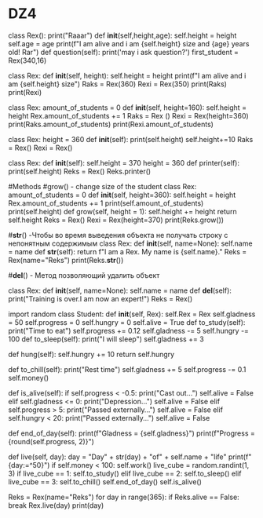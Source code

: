 # DZ4
class Rex():
 print("Raaar")
 def __init__(self,height,age):
 self.height = height
 self.age = age
 print(f"I am alive and i am {self.height} size and {age} years old! Rar")
 def question(self):
 print('may i ask question?')
first_student = Rex(340,16)


class Rex:
 def __init__(self, height):
 self.height = height
 print(f"I am alive and i am {self.height} size")
Raks = Rex(360)
Rexi = Rex(350)
print(Raks)
print(Rexi)

class Rex:
 amount_of_students = 0
 def __init__(self, height=160):
 self.height = height
 Rex.amount_of_students += 1
Raks = Rex ()
Rexi = Rex(height=360)
print(Raks.amount_of_students)
print(Rexi.amount_of_students)



class Rex:
 height = 360
 def __init__(self):
 print(self.height)
 self.height+=10
Raks = Rex()
Rexi = Rex()



class Rex:
 def __init__(self):
 self.height = 370
 height = 360
 def printer(self):
 print(self.height)
Reks = Rex()
Reks.printer()


#Methods
#grow() - change size of the student
class Rex:
 amount_of_students = 0
 def __init__(self, height=360):
 self.height = height
 Rex.amount_of_students += 1
 print(self.amount_of_students)
 print(self.height)
 def grow(self, height = 1):
 self.height += height
 return self.height
Reks = Rex()
Rexi = Rex(height=370)
print(Reks.grow())


#__str__() -Чтобы во время выведения объекта не получать строку с непонятным содержимым
class Rex:
 def __init__(self, name=None):
 self.name = name
 def __str__(self):
 return f"I am a Rex. My name is {self.name}."
Reks = Rex(name="Reks")
print(Reks.__str__())

#__del__() - Метод позволяющий удалить объект

class Rex:
 def __init__(self, name=None):
 self.name = name
 def __del__(self):
 print("Training is over.I am now an expert!")
Reks = Rex()




import random
class Student:
 def __init__(self, Rex):
 self.Rex = Rex
 self.gladness = 50
 self.progress = 0
 self.hungry = 0
 self.alive = True
 def to_study(self):
 print("Time to eat")
 self.progress += 0.12
 self.gladness -= 5
 self.hungry -= 100
 def to_sleep(self):
 print("I will sleep")
 self.gladness += 3

 def hung(self):
 self.hungry += 10
 return self.hungry

 def to_chill(self):
 print("Rest time")
 self.gladness += 5
 self.progress -= 0.1
 self.money()

 def is_alive(self):
 if self.progress < -0.5:
 print("Cast out…")
 self.alive = False
 elif self.gladness <= 0:
 print("Depression…")
 self.alive = False
 elif self.progress > 5:
 print("Passed externally…")
 self.alive = False
 elif self.hungry < 20:
 print("Passed externally…")
 self.alive = False

 def end_of_day(self):
 print(f"Gladness = {self.gladness}")
 print(f"Progress ={round(self.progress, 2)}")

 def live(self, day):
 day = "Day" + str(day) + "of" + self.name + "life"
 print(f"{day:=^50}")
 if self.money < 100:
 self.work()
 live_cube = random.randint(1, 3)
 if live_cube == 1:
 self.to_study()
 elif live_cube == 2:
 self.to_sleep()
 elif live_cube == 3:
 self.to_chill()
 self.end_of_day()
 self.is_alive()

Reks = Rex(name="Reks")
for day in range(365):
 if Reks.alive == False:
 break
 Rex.live(day)
 print(day)
 
